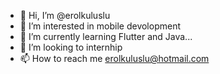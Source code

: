 - 👋 Hi, I’m @erolkuluslu
- 👀 I’m interested in mobile devolopment 
- 🌱 I’m currently learning Flutter and Java...
- 💞️ I’m looking to internhip
- 📫 How to reach me erolkuluslu@hotmail.com

<!---
erolkuluslu/erolkuluslu is a ✨ special ✨ repository because its `README.md` (this file) appears on your GitHub profile.
You can click the Preview link to take a look at your changes.
--->
